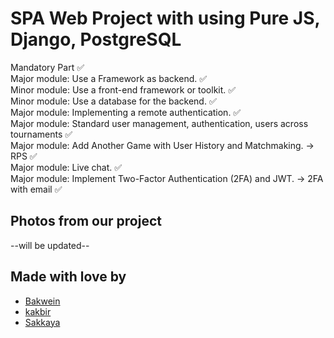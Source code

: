 <h1> SPA Web Project with using Pure JS, Django, PostgreSQL</h1>
Mandatory Part ✅ 
<br>
Major module: Use a Framework as backend. ✅
<br>
Minor module: Use a front-end framework or toolkit. ✅
<br>
Minor module: Use a database for the backend. ✅ 
<br>
Major module: Implementing a remote authentication. ✅
<br>
Major module: Standard user management, authentication, users across tournaments ✅
<br>
Major module: Add Another Game with User History and Matchmaking. -> RPS  ✅
<br>
Major module: Live chat. ✅ 
<br>
Major module: Implement Two-Factor Authentication (2FA) and JWT. -> 2FA with email ✅

<h2> Photos from our project </h2>
--will be updated--


<h2>Made with love by</h2>


- [Bakwein](https://github.com/bakwein)
- [kakbir](https://github.com/kakbir)
- [Sakkaya](https://github.com/bn-moonlight)
